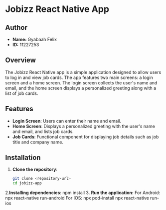 # Jobizz React Native App

## Author
- **Name:** Gyabaah Felix
- **ID:** 11227253

## Overview
The Jobizz React Native app is a simple application designed to allow users to log in and view job cards. The app features two main screens: a login screen and a home screen. The login screen collects the user's name and email, and the home screen displays a personalized greeting along with a list of job cards.

## Features
- **Login Screen**: Users can enter their name and email.
- **Home Screen**: Displays a personalized greeting with the user's name and email, and lists job cards.
- **Job Cards**: Functional component for displaying job details such as job title and company name.

## Installation
1. **Clone the repository**:
   ```bash
   git clone <repository-url>
   cd jobizz-app
2.**Installing dependencies**:
    npm install
3. **Run the application:**
    For Android:
    npx react-native run-android
    For IOS:
    npx pod-install
    npx react-native run-ios
    
